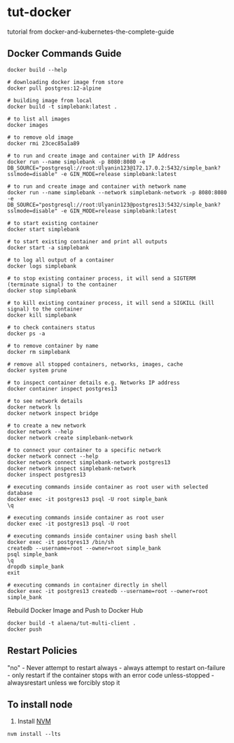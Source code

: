 # tut-docker

tutorial from docker-and-kubernetes-the-complete-guide

## Docker Commands Guide

```shell
docker build --help

# downloading docker image from store
docker pull postgres:12-alpine

# building image from local
docker build -t simplebank:latest .

# to list all images
docker images

# to remove old image
docker rmi 23cec85a1a89

# to run and create image and container with IP Address
docker run --name simplebank -p 8080:8080 -e DB_SOURCE="postgresql://root:Ulyanin123@172.17.0.2:5432/simple_bank?sslmode=disable" -e GIN_MODE=release simplebank:latest

# to run and create image and container with network name
docker run --name simplebank --network simplebank-network -p 8080:8080 -e DB_SOURCE="postgresql://root:Ulyanin123@postgres13:5432/simple_bank?sslmode=disable" -e GIN_MODE=release simplebank:latest

# to start existing container
docker start simplebank

# to start existing container and print all outputs
docker start -a simplebank

# to log all output of a container
docker logs simplebank

# to stop existing container process, it will send a SIGTERM (terminate signal) to the container
docker stop simplebank

# to kill existing container process, it will send a SIGKILL (kill signal) to the container
docker kill simplebank

# to check containers status
docker ps -a

# to remove container by name
docker rm simplebank

# remove all stopped containers, networks, images, cache
docker system prune

# to inspect container details e.g. Networks IP address
docker container inspect postgres13

# to see network details
docker network ls
docker network inspect bridge

# to create a new network
docker network --help
docker network create simplebank-network

# to connect your container to a specific network
docker network connect --help
docker network connect simplebank-network postgres13
docker network inspect simplebank-network
docker inspect postgres13

# executing commands inside container as root user with selected database
docker exec -it postgres13 psql -U root simple_bank
\q

# executing commands inside container as root user
docker exec -it postgres13 psql -U root

# executing commands inside container using bash shell
docker exec -it postgres13 /bin/sh
createdb --username=root --owner=root simple_bank
psql simple_bank
\q
dropdb simple_bank
exit

# executing commands in container directly in shell
docker exec -it postgres13 createdb --username=root --owner=root simple_bank
```

Rebuild Docker Image and Push to Docker Hub

```shell
docker build -t alaena/tut-multi-client .
docker push
```

## Restart Policies

"no" - Never attempt to restart
always - always attempt to restart
on-failure - only restart if the container stops with an error code
unless-stopped - alwaysrestart unless we forcibly stop it

## To install node

1. Install [NVM](https://github.com/nvm-sh/nvm)

```shell
nvm install --lts
```
